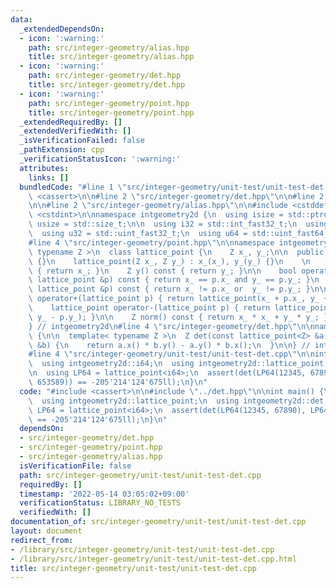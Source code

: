 ```yaml
---
data:
  _extendedDependsOn:
  - icon: ':warning:'
    path: src/integer-geometry/alias.hpp
    title: src/integer-geometry/alias.hpp
  - icon: ':warning:'
    path: src/integer-geometry/det.hpp
    title: src/integer-geometry/det.hpp
  - icon: ':warning:'
    path: src/integer-geometry/point.hpp
    title: src/integer-geometry/point.hpp
  _extendedRequiredBy: []
  _extendedVerifiedWith: []
  _isVerificationFailed: false
  _pathExtension: cpp
  _verificationStatusIcon: ':warning:'
  attributes:
    links: []
  bundledCode: "#line 1 \"src/integer-geometry/unit-test/unit-test-det.cpp\"\n#include\
    \ <cassert>\n\n#line 2 \"src/integer-geometry/det.hpp\"\n\n#line 2 \"src/integer-geometry/point.hpp\"\
    \n\n#line 2 \"src/integer-geometry/alias.hpp\"\n\n#include <cstddef>\n#include\
    \ <cstdint>\n\nnamespace intgeometry2d {\n  using isize = std::ptrdiff_t;\n  using\
    \ usize = std::size_t;\n\n  using i32 = std::int_fast32_t;\n  using i64 = std::int_fast64_t;\n\
    \  using u32 = std::uint_fast32_t;\n  using u64 = std::uint_fast64_t;\n} // intgeometry2d\n\
    #line 4 \"src/integer-geometry/point.hpp\"\n\nnamespace intgeometry2d {\n\n  template<\
    \ typename Z >\n  class lattice_point {\n    Z x_, y_;\n\n  public:\n    lattice_point()\
    \ {}\n    lattice_point(Z x_, Z y_) : x_(x_), y_(y_) {}\n    \n    Z x() const\
    \ { return x_; }\n    Z y() const { return y_; }\n\n    bool operator==(const\
    \ lattice_point &p) const { return x_ == p.x_ and y_ == p.y_; }\n    bool operator!=(const\
    \ lattice_point &p) const { return x_ != p.x_ or  y_ != p.y_; }\n\n    lattice_point\
    \ operator+(lattice_point p) { return lattice_point(x_ + p.x_, y_ + p.y_); }\n\
    \    lattice_point operator-(lattice_point p) { return lattice_point(x_ - p.x_,\
    \ y_ - p.y_); }\n\n    Z norm() const { return x_ * x_ + y_ * y_; }\n  };\n\n\
    } // intgeometry2d\n#line 4 \"src/integer-geometry/det.hpp\"\n\nnamespace intgeometry2d\
    \ {\n\n  template< typename Z >\n  Z det(const lattice_point<Z> &a, const lattice_point<Z>\
    \ &b) {\n    return a.x() * b.y() - a.y() * b.x();\n  }\n\n} // intgeometry2d\n\
    #line 4 \"src/integer-geometry/unit-test/unit-test-det.cpp\"\n\nint main() {\n\
    \  using intgeometry2d::i64;\n  using intgeometry2d::lattice_point;\n  using intgeometry2d::det;\n\
    \n  using LP64 = lattice_point<i64>;\n  assert(det(LP64(12345, 67890), LP64(3141592,\
    \ 653589)) == -205'214'124'675ll);\n}\n"
  code: "#include <cassert>\n\n#include \"../det.hpp\"\n\nint main() {\n  using intgeometry2d::i64;\n\
    \  using intgeometry2d::lattice_point;\n  using intgeometry2d::det;\n\n  using\
    \ LP64 = lattice_point<i64>;\n  assert(det(LP64(12345, 67890), LP64(3141592, 653589))\
    \ == -205'214'124'675ll);\n}\n"
  dependsOn:
  - src/integer-geometry/det.hpp
  - src/integer-geometry/point.hpp
  - src/integer-geometry/alias.hpp
  isVerificationFile: false
  path: src/integer-geometry/unit-test/unit-test-det.cpp
  requiredBy: []
  timestamp: '2022-05-14 03:05:02+09:00'
  verificationStatus: LIBRARY_NO_TESTS
  verifiedWith: []
documentation_of: src/integer-geometry/unit-test/unit-test-det.cpp
layout: document
redirect_from:
- /library/src/integer-geometry/unit-test/unit-test-det.cpp
- /library/src/integer-geometry/unit-test/unit-test-det.cpp.html
title: src/integer-geometry/unit-test/unit-test-det.cpp
---
```

